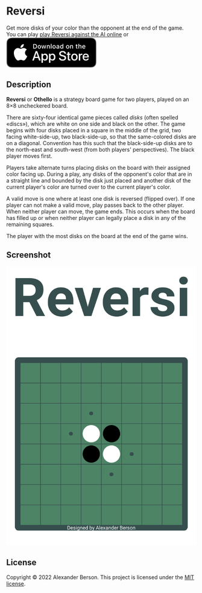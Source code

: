 # Reversi

Get more disks of your color than the opponent at the end of the game.<br> 
You can play [play Reversi against the AI online](https://alex-berson.github.io/reversi/) or <br>
[<img src="images/Download_on_the_App_Store_Badge_US-UK_RGB_blk_092917.svg">](https://apps.apple.com/us/app/pyramid/id1604531367)

## Description

**Reversi** or **Othello** is a strategy board game for two players, played on an 8×8 uncheckered board.

There are sixty-four identical game pieces called _disks_ (often spelled «discs»), which are white on one side and black on the other. The game begins with four disks placed in a square in the middle of the grid, two facing white-side-up, two black-side-up, so that the same-colored disks are on a diagonal. Convention has this such that the black-side-up disks are to the north-east and south-west (from both players' perspectives). The black player moves first.

Players take alternate turns placing disks on the board with their assigned color facing up. During a play, any disks of the opponent's color that are in a straight line and bounded by the disk just placed and another disk of the current player's color are turned over to the current player's color. 

A valid move is one where at least one disk is reversed (flipped over). If one player can not make a valid move, play passes back to the other player. When neither player can move, the game ends. This occurs when the board has filled up or when neither player can legally place a disk in any of the remaining squares.

The player with the most disks on the board at the end of the game wins. 

## Screenshot

<p align="center">
  <img src="images/screenshot.jpg" alt="Screenshot">
</p>

## License

Copyright &copy; 2022 Alexander Berson. This project is licensed under the [MIT license](LICENSE.txt "MIT License").

